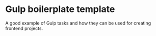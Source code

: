# Gulp boilerplate template

A good example of Gulp tasks and how they can be used for creating frontend projects.
